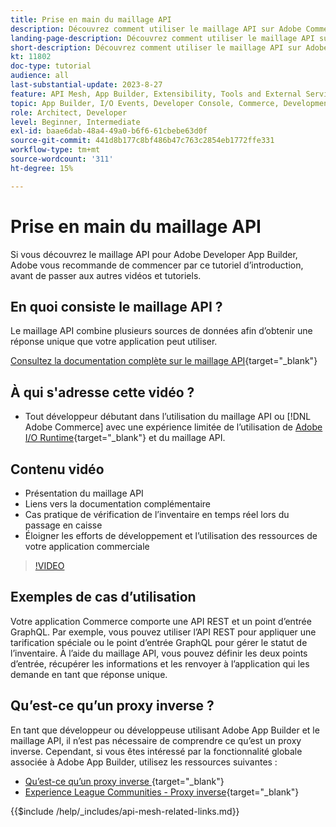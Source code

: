 ```yaml
---
title: Prise en main du maillage API
description: Découvrez comment utiliser le maillage API sur Adobe Commerce et  [!DNL Adobe App Builder]. Découvrez comment installer Adobe App Builder, travailler sur des projets, créer un proxy inverse GraphQL et bien plus encore.
landing-page-description: Découvrez comment utiliser le maillage API sur Adobe Commerce et  [!DNL Adobe App Builder]. Découvrez comment installer Adobe IO, travailler sur des projets, créer un proxy inverse GraphQL et bien plus encore.
short-description: Découvrez comment utiliser le maillage API sur Adobe Commerce et  [!DNL Adobe App Builder]. Découvrez comment installer Adobe IO, travailler sur des projets, créer un proxy inverse GraphQL et bien plus encore.
kt: 11802
doc-type: tutorial
audience: all
last-substantial-update: 2023-8-27
feature: API Mesh, App Builder, Extensibility, Tools and External Services, Backend Development
topic: App Builder, I/O Events, Developer Console, Commerce, Development, Integrations
role: Architect, Developer
level: Beginner, Intermediate
exl-id: baae6dab-48a4-49a0-b6f6-61cbebe63d0f
source-git-commit: 441d8b177c8bf486b47c763c2854eb1772ffe331
workflow-type: tm+mt
source-wordcount: '311'
ht-degree: 15%

---
```


# Prise en main du maillage API

Si vous découvrez le maillage API pour Adobe Developer App Builder, Adobe vous recommande de commencer par ce tutoriel d’introduction, avant de passer aux autres vidéos et tutoriels.

## En quoi consiste le maillage API ?

Le maillage API combine plusieurs sources de données afin d’obtenir une réponse unique que votre application peut utiliser.

[Consultez la documentation complète sur le maillage API](https://developer.adobe.com/graphql-mesh-gateway/gateway/overview/){target="_blank"}

## À qui s&#39;adresse cette vidéo ?

* Tout développeur débutant dans l’utilisation du maillage API ou [!DNL Adobe Commerce] avec une expérience limitée de l’utilisation de [Adobe I/O Runtime](https://developer.adobe.com/runtime/docs/guides/overview/){target="_blank"} et du maillage API.

## Contenu vidéo

* Présentation du maillage API
* Liens vers la documentation complémentaire
* Cas pratique de vérification de l’inventaire en temps réel lors du passage en caisse
* Éloigner les efforts de développement et l’utilisation des ressources de votre application commerciale

>[!VIDEO](https://video.tv.adobe.com/v/3417534?quality=12&learn=on)

## Exemples de cas d’utilisation

Votre application Commerce comporte une API REST et un point d’entrée GraphQL. Par exemple, vous pouvez utiliser l’API REST pour appliquer une tarification spéciale ou le point d’entrée GraphQL pour gérer le statut de l’inventaire. À l’aide du maillage API, vous pouvez définir les deux points d’entrée, récupérer les informations et les renvoyer à l’application qui les demande en tant que réponse unique.

## Qu’est-ce qu’un proxy inverse ?

En tant que développeur ou développeuse utilisant Adobe App Builder et le maillage API, il n’est pas nécessaire de comprendre ce qu’est un proxy inverse. Cependant, si vous êtes intéressé par la fonctionnalité globale associée à Adobe App Builder, utilisez les ressources suivantes :

* [Qu’est-ce qu’un proxy inverse ](https://www.imperva.com/learn/performance/reverse-proxy/){target="_blank"}
* [Experience League Communities - Proxy inverse](https://experienceleaguecommunities.adobe.com/t5/adobe-experience-manager/proxy-and-reverse-proxy-for-website/m-p/565772){target="_blank"}

{{$include /help/_includes/api-mesh-related-links.md}}
